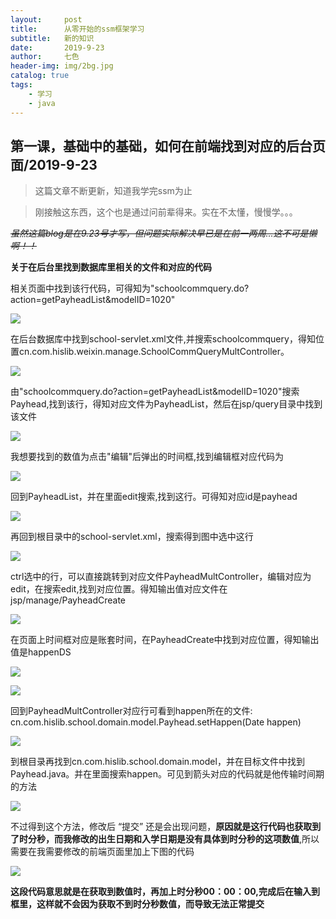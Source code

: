 ```yaml
---
layout:     post
title:      从零开始的ssm框架学习
subtitle:   新的知识
date:       2019-9-23
author:     七色
header-img: img/2bg.jpg
catalog: true
tags:
    - 学习
    - java
---
```


## 第一课，基础中的基础，如何在前端找到对应的后台页面/2019-9-23

>这篇文章不断更新，知道我学完ssm为止

>刚接触这东西，这个也是通过问前辈得来。实在不太懂，慢慢学。。。

<del><em>虽然这篇blog是在9.23号才写，但问题实际解决早已是在前一两周...<span class="heimu" title="¿¿¿">这不可是懒啊！！</span></em></del>

<strong>关于在后台里找到数据库里相关的文件和对应的代码</strong>

<p>相关页面中找到该行代码，可得知为"schoolcommquery.do?action=getPayheadList&modelID=1020"</p>

![](/img/ssm1.png)

<p>在后台数据库中找到school-servlet.xml文件,并搜索schoolcommquery，得知位置cn.com.hislib.weixin.manage.SchoolCommQueryMultController。</p>

![](/img/ssm2.png)

<p>由"schoolcommquery.do?action=getPayheadList&modelID=1020"搜索Payhead,找到该行，得知对应文件为PayheadList，然后在jsp/query目录中找到该文件</p>

![](/img/ssm3.png)

<p>我想要找到的数值为点击"编辑"后弹出的时间框,找到编辑框对应代码为</p>

![](/img/ssm4.png)

<p>回到PayheadList，并在里面edit搜索,找到这行。可得知对应id是payhead</p>

![](/img/ssm5.png)

<p>再回到根目录中的school-servlet.xml，搜索得到图中选中这行</p>

![](/img/ssm6.png)

<p>ctrl选中的行，可以直接跳转到对应文件PayheadMultController，编辑对应为edit，在搜索edit,找到对应位置。得知输出值对应文件在jsp/manage/PayheadCreate</p>

![](/img/ssm7.png)

<p>在页面上时间框对应是账套时间，在PayheadCreate中找到对应位置，得知输出值是happenDS</p>

![](/img/ssm8.png)

![](/img/ssm9.png)

<p>回到PayheadMultController对应行可看到happen所在的文件: cn.com.hislib.school.domain.model.Payhead.setHappen(Date happen)</p>

![](/img/ssm10.png)

<p>到根目录再找到cn.com.hislib.school.domain.model，并在目标文件中找到Payhead.java。并在里面搜索happen。可见到箭头对应的代码就是他传输时间期的方法</p>

![](/img/ssm11.png)

<p>不过得到这个方法，修改后 “提交” 还是会出现问题，<strong>原因就是这行代码也获取到了时分秒，而我修改的出生日期和入学日期是没有具体到时分秒的这项数值</strong>,所以需要在我需要修改的前端页面里加上下图的代码</p>

![](/img/ssm12.png)

<strong>这段代码意思就是在获取到数值时，再加上时分秒00：00：00,完成后在输入到框里，这样就不会因为获取不到时分秒数值，而导致无法正常提交</strong>
